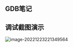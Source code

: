 ## GDB笔记

## 调试截图演示

![image-20221223221349564](https://cdn.jsdelivr.net/gh/HanxuLiu/CDN1/img/2022/202212232213077.png)
